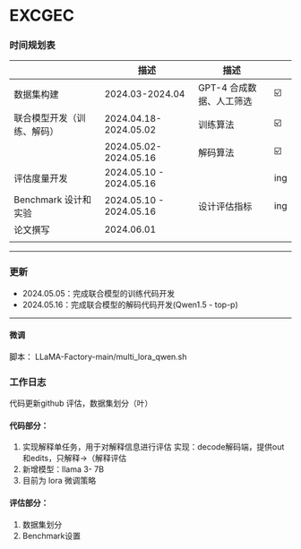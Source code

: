 # EXCGEC

</div>

### 时间规划表

|                            | 描述                    | 描述                     |      |
| -------------------------- | ----------------------- | ------------------------ | ---- |
| 数据集构建                 | 2024.03-2024.04         | GPT-4 合成数据、人工筛选 | ☑️    |
| 联合模型开发（训练、解码） | 2024.04.18-2024.05.02   | 训练算法                 | ☑️    |
|                            | 2024.05.02-2024.05.16   | 解码算法                 | ☑️    |
| 评估度量开发               | 2024.05.10 - 2024.05.16 |                          | ing  |
| Benchmark 设计和实验       | 2024.05.10 - 2024.05.16 | 设计评估指标             | ing  |
| 论文撰写                   | 2024.06.01              |                          |      |
|                            |                         |                          |      |

----

### 更新

* 2024.05.05：完成联合模型的训练代码开发
* 2024.05.16：完成联合模型的解码代码开发(Qwen1.5 - top-p)

----

#### 微调

脚本：
	LLaMA-Factory-main/multi_lora_qwen.sh

### 工作日志

代码更新github
评估，数据集划分（叶）

#### 代码部分：

1. 实现解释单任务，用于对解释信息进行评估
   	实现：decode解码端，提供out和edits，只解释->（解释评估
2. 新增模型：llama 3- 7B
3. 目前为 lora 微调策略 

#### 评估部分：

1. 数据集划分
2. Benchmark设置

